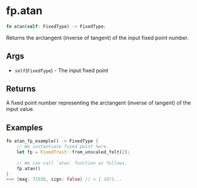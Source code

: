 # fp.atan

```rust
fn atan(self: FixedType) -> FixedType;
```

Returns the arctangent (inverse of tangent) of the input fixed point number.

## Args

* `self`(`FixedType`) - The input fixed point

## Returns

A fixed point number representing the arctangent (inverse of tangent) of the input value.

## Examples

```rust
fn atan_fp_example() -> FixedType {
    // We instantiate fixed point here.
    let fp = FixedTrait::from_unscaled_felt(2);
    
    // We can call `atan` function as follows.
    fp.atan()
}
>>> {mag: 72558, sign: false} // = 1.1071...
``` 
   